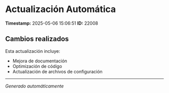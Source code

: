 # Actualización Automática

**Timestamp:** 2025-05-06 15:06:51
**ID:** 22008

## Cambios realizados

Esta actualización incluye:
- Mejora de documentación
- Optimización de código
- Actualización de archivos de configuración

---
*Generado automáticamente*

